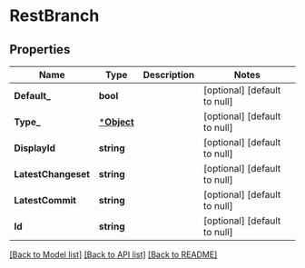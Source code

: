 # RestBranch

## Properties
Name | Type | Description | Notes
------------ | ------------- | ------------- | -------------
**Default_** | **bool** |  | [optional] [default to null]
**Type_** | [***Object**](.md) |  | [optional] [default to null]
**DisplayId** | **string** |  | [optional] [default to null]
**LatestChangeset** | **string** |  | [optional] [default to null]
**LatestCommit** | **string** |  | [optional] [default to null]
**Id** | **string** |  | [optional] [default to null]

[[Back to Model list]](../README.md#documentation-for-models) [[Back to API list]](../README.md#documentation-for-api-endpoints) [[Back to README]](../README.md)

